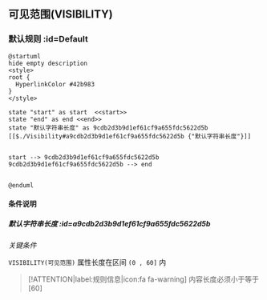 ## 可见范围(VISIBILITY) <!-- {docsify-ignore-all} -->

   

### 默认规则 :id=Default

```plantuml
@startuml
hide empty description
<style>
root {
  HyperlinkColor #42b983
}
</style>

state "start" as start  <<start>>
state "end" as end <<end>>
state "默认字符串长度" as 9cdb2d3b9d1ef61cf9a655fdc5622d5b [[$./Visibility#a9cdb2d3b9d1ef61cf9a655fdc5622d5b {"默认字符串长度"}]]


start --> 9cdb2d3b9d1ef61cf9a655fdc5622d5b 
9cdb2d3b9d1ef61cf9a655fdc5622d5b --> end 


@enduml
```

#### 条件说明

##### 默认字符串长度 :id=a9cdb2d3b9d1ef61cf9a655fdc5622d5b


*关键条件*


`VISIBILITY(可见范围)` 属性长度在区间 `(0 , 60]` 内

> [!ATTENTION|label:规则信息|icon:fa fa-warning]
> 内容长度必须小于等于[60]







